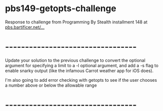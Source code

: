 # pbs149-getopts-challenge

Response to challenge from Programming By Stealth installment 148 at [pbs.bartificer.net/...](https://pbs.bartificer.net/pbs149)

# ---------------------------------
Update your solution to the previous challenge to convert the optional argument for specifying a limit to a -l optional argument, and add a -s flag to enable snarky output (like the infamous Carrot weather app for iOS does).

I'm also going to add error checking with getopts to see if the user chooses a number above or below the allowable range
# ---------------------------------

